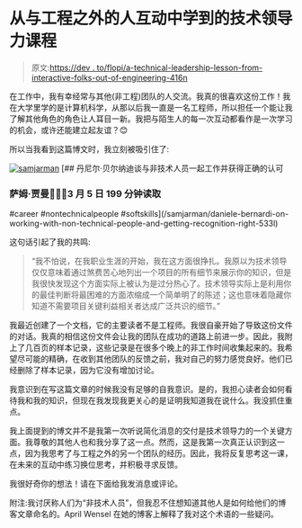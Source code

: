 # 从与工程之外的人互动中学到的技术领导力课程

> 原文:[https://dev . to/flopi/a-technical-leadership-lesson-from-interactive-folks-out-of-engineering-416n](https://dev.to/flopi/a-technical-leadership-lesson-from-interacting-with-folks-outside-of-engineering-416n)

在工作中，我有幸经常与其他(非工程)团队的人交流。我真的很喜欢这份工作！我在大学里学的是计算机科学，从那以后我一直是一名工程师，所以担任一个能让我了解其他角色的角色让人耳目一新。我把与陌生人的每一次互动都看作是一次学习的机会，或许还能建立起友谊？😊

所以当我看到这篇博文时，我立刻被吸引住了:

[![samjarman](../Images/b7592834a0b48a9bc0d9cf8daa2c68e2.png)](/samjarman) [## 丹尼尔·贝尔纳迪谈与非技术人员一起工作并获得正确的认可

### 萨姆·贾曼👨🏼‍💻3 月 5 日 199 分钟读取

#career #nontechnicalpeople #softskills](/samjarman/daniele-bernardi-on-working-with-non-technical-people-and-getting-recognition-right-533l)

这句话引起了我的共鸣:

> “我不怕说，在我职业生涯的开始，我在这方面很挣扎。我原以为技术领导仅仅意味着通过煞费苦心地列出一个项目的所有细节来展示你的知识，但是我很快发现这个方面实际上被认为是过分热心了。技术领导实际上是利用你的最佳判断将最困难的方面浓缩成一个简单明了的陈述；这也意味着隐藏你知道不需要项目关键利益相关者达成广泛共识的细节。”

我最近创建了一个文档，它的主要读者不是工程师。我很自豪开始了导致这份文件的对话。我真的相信这份文件会让我的团队在成功的道路上前进一步。因此，我附上了几百页的样本记录，这些记录是在很多个晚上的非工作时间收集起来的。我希望尽可能的精确，在收到其他团队的反馈之前，我对自己的努力感觉良好。他们已经删除了样本记录，因为它没有增加讨论。

我意识到在写这篇文章的时候我没有足够的自我意识。是的，我担心读者会如何看待我和我的知识，但现在我发现我更关心的是证明我知道我在说什么。我没抓住重点。

我上面提到的博文并不是我第一次听说简化消息的交付是技术领导力的一个关键方面。我尊敬的其他人也和我分享了这一点。然而，这是我第一次真正认识到这一点，因为我思考了与工程之外的另一个团队的经历。因此，我将反复思考这一课，在未来的互动中练习换位思考，并积极寻求反馈。

我很好奇你的想法！请在下面给我发消息或评论。

附注:我讨厌称人们为“非技术人员”，但我忍不住想知道其他人是如何给他们的博客文章命名的。April Wensel 在她的博客上解释了我对这个术语的一些疑问。